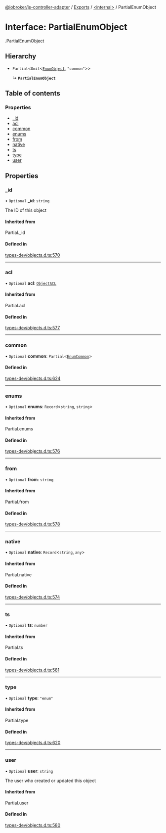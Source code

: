 [@iobroker/js-controller-adapter](../README.md) / [Exports](../modules.md) / [<internal\>](../modules/internal_.md) / PartialEnumObject

# Interface: PartialEnumObject

[<internal>](../modules/internal_.md).PartialEnumObject

## Hierarchy

- `Partial`<`Omit`<[`EnumObject`](internal_.EnumObject.md), ``"common"``\>\>

  ↳ **`PartialEnumObject`**

## Table of contents

### Properties

- [\_id](internal_.PartialEnumObject.md#_id)
- [acl](internal_.PartialEnumObject.md#acl)
- [common](internal_.PartialEnumObject.md#common)
- [enums](internal_.PartialEnumObject.md#enums)
- [from](internal_.PartialEnumObject.md#from)
- [native](internal_.PartialEnumObject.md#native)
- [ts](internal_.PartialEnumObject.md#ts)
- [type](internal_.PartialEnumObject.md#type)
- [user](internal_.PartialEnumObject.md#user)

## Properties

### \_id

• `Optional` **\_id**: `string`

The ID of this object

#### Inherited from

Partial.\_id

#### Defined in

[types-dev/objects.d.ts:570](https://github.com/ioBroker/ioBroker.js-controller/blob/0655bceb/packages/types-dev/objects.d.ts#L570)

___

### acl

• `Optional` **acl**: [`ObjectACL`](internal_.ObjectACL.md)

#### Inherited from

Partial.acl

#### Defined in

[types-dev/objects.d.ts:577](https://github.com/ioBroker/ioBroker.js-controller/blob/0655bceb/packages/types-dev/objects.d.ts#L577)

___

### common

• `Optional` **common**: `Partial`<[`EnumCommon`](internal_.EnumCommon.md)\>

#### Defined in

[types-dev/objects.d.ts:624](https://github.com/ioBroker/ioBroker.js-controller/blob/0655bceb/packages/types-dev/objects.d.ts#L624)

___

### enums

• `Optional` **enums**: `Record`<`string`, `string`\>

#### Inherited from

Partial.enums

#### Defined in

[types-dev/objects.d.ts:576](https://github.com/ioBroker/ioBroker.js-controller/blob/0655bceb/packages/types-dev/objects.d.ts#L576)

___

### from

• `Optional` **from**: `string`

#### Inherited from

Partial.from

#### Defined in

[types-dev/objects.d.ts:578](https://github.com/ioBroker/ioBroker.js-controller/blob/0655bceb/packages/types-dev/objects.d.ts#L578)

___

### native

• `Optional` **native**: `Record`<`string`, `any`\>

#### Inherited from

Partial.native

#### Defined in

[types-dev/objects.d.ts:574](https://github.com/ioBroker/ioBroker.js-controller/blob/0655bceb/packages/types-dev/objects.d.ts#L574)

___

### ts

• `Optional` **ts**: `number`

#### Inherited from

Partial.ts

#### Defined in

[types-dev/objects.d.ts:581](https://github.com/ioBroker/ioBroker.js-controller/blob/0655bceb/packages/types-dev/objects.d.ts#L581)

___

### type

• `Optional` **type**: ``"enum"``

#### Inherited from

Partial.type

#### Defined in

[types-dev/objects.d.ts:620](https://github.com/ioBroker/ioBroker.js-controller/blob/0655bceb/packages/types-dev/objects.d.ts#L620)

___

### user

• `Optional` **user**: `string`

The user who created or updated this object

#### Inherited from

Partial.user

#### Defined in

[types-dev/objects.d.ts:580](https://github.com/ioBroker/ioBroker.js-controller/blob/0655bceb/packages/types-dev/objects.d.ts#L580)
